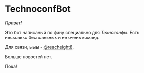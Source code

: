 # TechnoconfBot
*Привет!*

Это бот написаный по фану специально для _Техноконфы_.
Есть несколько бесполезных и не очень команд.

Для связи, ыыы - [@reacheight8](https://t.me/reacheight8).

Больше новостей нет.

Пока!